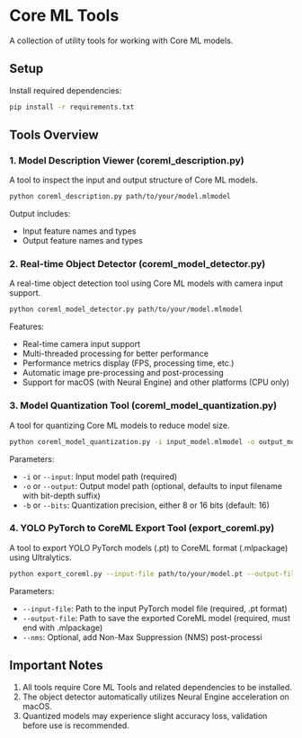 # Core ML Tools

A collection of utility tools for working with Core ML models.

## Setup

Install required dependencies:

```bash
pip install -r requirements.txt
```

## Tools Overview

### 1. Model Description Viewer (coreml_description.py)

A tool to inspect the input and output structure of Core ML models.

```bash
python coreml_description.py path/to/your/model.mlmodel
```

Output includes:

- Input feature names and types
- Output feature names and types

### 2. Real-time Object Detector (coreml_model_detector.py)

A real-time object detection tool using Core ML models with camera input support.

```bash
python coreml_model_detector.py path/to/your/model.mlmodel
```

Features:

- Real-time camera input support
- Multi-threaded processing for better performance
- Performance metrics display (FPS, processing time, etc.)
- Automatic image pre-processing and post-processing
- Support for macOS (with Neural Engine) and other platforms (CPU only)

### 3. Model Quantization Tool (coreml_model_quantization.py)

A tool for quantizing Core ML models to reduce model size.

```bash
python coreml_model_quantization.py -i input_model.mlmodel -o output_model.mlmodel -b [8|16]
```

Parameters:

- `-i` or `--input`: Input model path (required)
- `-o` or `--output`: Output model path (optional, defaults to input filename with bit-depth suffix)
- `-b` or `--bits`: Quantization precision, either 8 or 16 bits (default: 16)

### 4. YOLO PyTorch to CoreML Export Tool (export_coreml.py)

A tool to export YOLO PyTorch models (.pt) to CoreML format (.mlpackage) using Ultralytics.

```bash
python export_coreml.py --input-file path/to/your/model.pt --output-file path/to/save/model.mlpackage [--nms]
```

Parameters:

- `--input-file`: Path to the input PyTorch model file (required, .pt format)
- `--output-file`: Path to save the exported CoreML model (required, must end with .mlpackage)
- `--nms`: Optional, add Non-Max Suppression (NMS) post-processi

## Important Notes

1. All tools require Core ML Tools and related dependencies to be installed.
2. The object detector automatically utilizes Neural Engine acceleration on macOS.
3. Quantized models may experience slight accuracy loss, validation before use is recommended.
